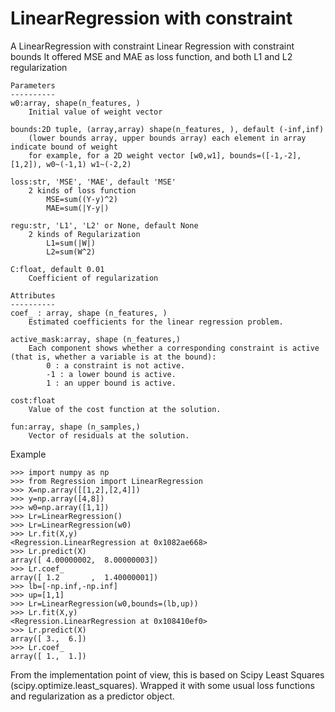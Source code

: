 # LinearRegression with constraint
A LinearRegression with constraint
   Linear Regression with constraint bounds
    It offered MSE and MAE as loss function, and both L1 and L2 regularization

    Parameters
    ----------
    w0:array, shape(n_features, )
        Initial value of weight vector

    bounds:2D tuple, (array,array) shape(n_features, ), default (-inf,inf)
        (lower bounds array, upper bounds array) each element in array indicate bound of weight
        for example, for a 2D weight vector [w0,w1], bounds=([-1,-2],[1,2]), w0~(-1,1) w1~(-2,2)

    loss:str, 'MSE', 'MAE', default 'MSE'
        2 kinds of loss function
            MSE=sum((Y-y)^2)
            MAE=sum(|Y-y|)

    regu:str, 'L1', 'L2' or None, default None
        2 kinds of Regularization
            L1=sum(|W|)
            L2=sum(W^2)

    C:float, default 0.01
        Coefficient of regularization

    Attributes
    ----------
    coef_ : array, shape (n_features, )
        Estimated coefficients for the linear regression problem.

    active_mask:array, shape (n_features,)
        Each component shows whether a corresponding constraint is active (that is, whether a variable is at the bound):
            0 : a constraint is not active.
            -1 : a lower bound is active.
            1 : an upper bound is active.

    cost:float
        Value of the cost function at the solution.

    fun:array, shape (n_samples,)
        Vector of residuals at the solution.

Example

    >>> import numpy as np
    >>> from Regression import LinearRegression
    >>> X=np.array([[1,2],[2,4]])
    >>> y=np.array([4,8])
    >>> w0=np.array([1,1])
    >>> Lr=LinearRegression()
    >>> Lr=LinearRegression(w0)
    >>> Lr.fit(X,y)
    <Regression.LinearRegression at 0x1082ae668>
    >>> Lr.predict(X)
    array([ 4.00000002,  8.00000003])
    >>> Lr.coef_
    array([ 1.2       ,  1.40000001])
    >>> lb=[-np.inf,-np.inf]
    >>> up=[1,1]
    >>> Lr=LinearRegression(w0,bounds=(lb,up))
    >>> Lr.fit(X,y)
    <Regression.LinearRegression at 0x108410ef0>
    >>> Lr.predict(X)
    array([ 3.,  6.])
    >>> Lr.coef_
    array([ 1.,  1.])

 From the implementation point of view, this is based on Scipy Least Squares
 (scipy.optimize.least_squares). Wrapped it with some usual loss functions
 and regularization as a predictor object.
